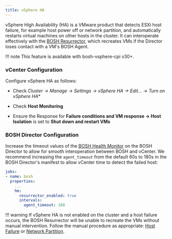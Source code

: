 ```yaml
---
title: vSphere HA
---
```


vSphere High Availability (HA) is a VMware product that detects ESXi host failure, for example host power off or network partition, and automatically restarts virtual machines on other hosts in the cluster.
It can interoperate effectively with the [BOSH Resurrector](resurrector.md), which recreates VMs if the Director loses contact with a VM's BOSH Agent.

!!! note
    This feature is available with bosh-vsphere-cpi v30+.

### vCenter Configuration

Configure vSphere HA as follows:

* Check **Cluster* &rarr; Manage &rarr; Settings &rarr; vSphere HA &rarr;
Edit... &rarr; Turn on vSphere HA**

* Check **Host Monitoring**

* Ensure the Response for **Failure conditions and VM response &rarr; Host Isolation** is set to **Shut down and restart VMs**

### BOSH Director Configuration

Increase the timeout values of the [BOSH Health Monitor](monitoring.md#vm) on the BOSH Director to allow for smooth interoperation between BOSH and vCenter.
We recommend increasing the `agent_timeout` from the default 60s to 180s in the BOSH Director's manifest to allow vCenter time to detect the failed host:

```yaml
jobs:
- name: bosh
  properties:
    ...
    hm:
      resurrector_enabled: true
      intervals:
        agent_timeout: 180
```

!!! warning
    If vSphere HA is not enabled on the cluster and a host failure occurs, the BOSH Resurrector will be unable to recreate the VMs without manual intervention. Follow the manual procedure as appropriate: [Host Failure](vsphere-esxi-host-failure.md) or [Network Partition](vsphere-network-partition.md).
